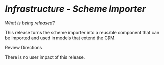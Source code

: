 # *Infrastructure - Scheme Importer*

_What is being released?_

This release turns the scheme importer into a reusable component that can be imported and used in models that extend the CDM.

Review Directions

There is no user impact of this release.
